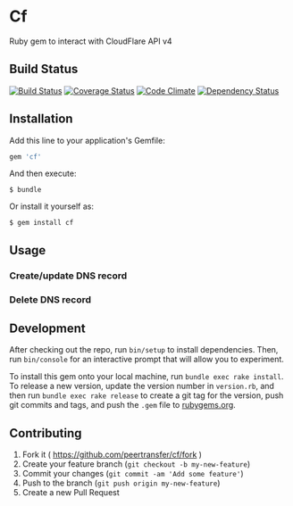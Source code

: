 # Cf

Ruby gem to interact with CloudFlare API v4

## Build Status

[![Build Status](https://travis-ci.org/peertransfer/cf.svg?branch=master)](https://travis-ci.org/peertransfer/cf)
[![Coverage Status](https://coveralls.io/repos/github/peertransfer/cf/badge.svg?branch=master)](https://coveralls.io/github/peertransfer/cf?branch=master)
[![Code Climate](https://codeclimate.com/github/peertransfer/cf/badges/gpa.svg)](https://codeclimate.com/github/peertransfer/cf)
[![Dependency Status](https://gemnasium.com/peertransfer/cf.svg)](https://gemnasium.com/peertransfer/cf)

## Installation

Add this line to your application's Gemfile:

```ruby
gem 'cf'
```

And then execute:

    $ bundle

Or install it yourself as:

    $ gem install cf

## Usage

### Create/update DNS record

### Delete DNS record

## Development

After checking out the repo, run `bin/setup` to install dependencies. Then, run `bin/console` for an interactive prompt that will allow you to experiment.

To install this gem onto your local machine, run `bundle exec rake install`. To release a new version, update the version number in `version.rb`, and then run `bundle exec rake release` to create a git tag for the version, push git commits and tags, and push the `.gem` file to [rubygems.org](https://rubygems.org).

## Contributing

1. Fork it ( https://github.com/peertransfer/cf/fork )
2. Create your feature branch (`git checkout -b my-new-feature`)
3. Commit your changes (`git commit -am 'Add some feature'`)
4. Push to the branch (`git push origin my-new-feature`)
5. Create a new Pull Request
